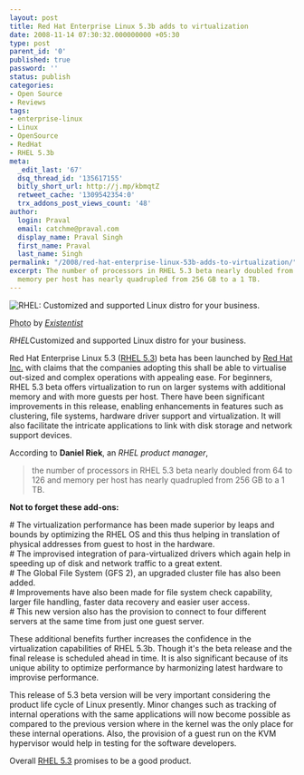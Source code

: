 ```yaml
---
layout: post
title: Red Hat Enterprise Linux 5.3b adds to virtualization
date: 2008-11-14 07:30:32.000000000 +05:30
type: post
parent_id: '0'
published: true
password: ''
status: publish
categories:
- Open Source
- Reviews
tags:
- enterprise-linux
- Linux
- OpenSource
- RedHat
- RHEL 5.3b
meta:
  _edit_last: '67'
  dsq_thread_id: '135617155'
  bitly_short_url: http://j.mp/kbmqtZ
  retweet_cache: '1309542354:0'
  trx_addons_post_views_count: '48'
author:
  login: Praval
  email: catchme@praval.com
  display_name: Praval Singh
  first_name: Praval
  last_name: Singh
permalink: "/2008/red-hat-enterprise-linux-53b-adds-to-virtualization/"
excerpt: The number of processors in RHEL 5.3 beta nearly doubled from 64 to 126 and
  memory per host has nearly quadrupled from 256 GB to a 1 TB.
---
```

<div class="figure"><img src="/static/2008/11/rhel-virtualized.jpg" alt="RHEL: Customized and supported Linux distro for your business." />
<p class="credit"><abbr class="type" title="Photograph">Photo</abbr> by <cite><a href="http://www.flickr.com/photos/existentist/666727475/">Existentist</a></cite></p>
<p class="caption"><em class="title">RHEL</em>Customized and supported Linux distro for your business.</p>
</div>
<p><!--more--></p>
<p>Red Hat Enterprise Linux 5.3 (<a href="http://www.redhat.com/rhel/">RHEL 5.3</a>) beta has been launched by <a href="http://www.redhat.com/">Red Hat Inc.</a> with claims that the companies adopting this shall be able to virtualise out-sized and complex operations with appealing ease. For beginners, RHEL 5.3 beta offers virtualization to run on larger systems with additional memory and with more guests per host. There have been significant improvements in this release, enabling enhancements in features such as clustering, file systems, hardware driver support and virtualization. It will also facilitate the intricate applications to link with disk storage and network support devices. </p>
<p>According to <strong>Daniel Riek</strong>, an <em>RHEL product manager</em>, </p>
<blockquote><p>the number of processors in RHEL 5.3 beta nearly doubled from 64 to 126 and memory per host has nearly quadrupled from 256 GB to a 1 TB.</p></blockquote>
<p><strong>Not to forget these add-ons:</strong></p>
<p># The virtualization performance has been made superior by leaps and bounds by optimizing the RHEL OS and this thus helping in translation of physical addresses from guest to host in the hardware.<br />
# The improvised integration of para-virtualized drivers which again help in speeding up of disk and network traffic to a great extent.<br />
# The Global File System (GFS 2), an upgraded cluster file has also been added.<br />
# Improvements have also been made for file system check capability, larger file handling, faster data recovery and easier user access.<br />
# This new version also has the provision to connect to four different servers at the same time from just one guest server.</p>
<p>These additional benefits further increases the confidence in the virtualization capabilities of RHEL 5.3b. Though it's the beta release and the final release is scheduled ahead in time. It is also significant because of its unique ability to optimize performance by harmonizing latest hardware to improvise performance. </p>
<p>This release of 5.3 beta version will be very important considering the product life cycle of Linux presently. Minor changes such as tracking of internal operations with the same applications will now become possible as compared to the previous version where in the kernel was the only place for these internal operations. Also, the provision of a guest run on the KVM hypervisor would help in testing for the software developers. </p>
<p>Overall <a href="http://www.redhat.com/rhel/">RHEL 5.3</a> promises to be a good product.</p>
